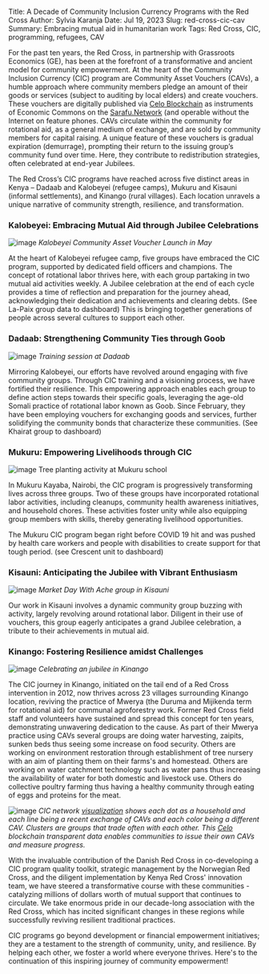 Title: A Decade of Community Inclusion Currency Programs with the Red Cross
Author: Sylvia Karanja
Date: Jul 19, 2023
Slug: red-cross-cic-cav
Summary: Embracing mutual aid in humanitarian work
Tags: Red Cross, CIC, programming, refugees, CAV

For the past ten years, the Red Cross, in partnership with Grassroots Economics (GE), has been at the forefront of a transformative and ancient model for community empowerment. At the heart of the Community Inclusion Currency (CIC) program are Community Asset Vouchers (CAVs), a humble approach where community members pledge an amount of their goods or services (subject to auditing by local elders) and create vouchers. These vouchers are digitally published via [Celo Blockchain](https://celo.org/) as instruments of Economic Commons on the [Sarafu.Network](https://sarafu.Network) (and operable without the Internet on feature phones. CAVs circulate within the community for rotational aid, as a general medium of exchange, and are sold by community members for capital raising. A unique feature of these vouchers is gradual expiration (demurrage), prompting their return to the issuing group’s community fund over time. Here, they contribute to redistribution strategies, often celebrated at end-year Jubilees.

The Red Cross’s CIC programs have reached across five distinct areas in Kenya – Dadaab and Kalobeyei (refugee camps), Mukuru and Kisauni (informal settlements), and Kinango (rural villages). Each location unravels a unique narrative of community strength, resilience, and transformation.

### Kalobeyei: Embracing Mutual Aid through Jubilee Celebrations

![image](images/blog/red-cross-cic-cav1.webp)
*Kalobeyei Community Asset Voucher Launch in May*

At the heart of Kalobeyei refugee camp, five groups have embraced the CIC program, supported by dedicated field officers and champions. The concept of rotational labor thrives here, with each group partaking in two mutual aid activities weekly. A Jubilee celebration at the end of each cycle provides a time of reflection and preparation for the journey ahead, acknowledging their dedication and achievements and clearing debts. (See La-Paix group data to dashboard)
This is bringing together generations of people across several cultures to support each other.

### Dadaab: Strengthening Community Ties through Goob

![image](images/blog/red-cross-cic-cav2.webp)
*Training session at Dadaab*

Mirroring Kalobeyei, our efforts have revolved around engaging with five community groups. Through CIC training and a visioning process, we have fortified their resilience. This empowering approach enables each group to define action steps towards their specific goals, leveraging the age-old Somali practice of rotational labor known as Goob. Since February, they have been employing vouchers for exchanging goods and services, further solidifying the community bonds that characterize these communities.
(See Khairat group to dashboard)

### Mukuru: Empowering Livelihoods through CIC

![image](images/blog/red-cross-cic-cav3.webp)
Tree planting activity at Mukuru school 

In Mukuru Kayaba, Nairobi, the CIC program is progressively transforming lives across three groups. Two of these groups have incorporated rotational labor activities, including cleanups, community health awareness initiatives, and household chores. These activities foster unity while also equipping group members with skills, thereby generating livelihood opportunities.


The Mukuru CIC program began right before COVID 19 hit and was pushed by health care workers and people with disabilities to create support for that tough period. (see Crescent unit to dashboard)

### Kisauni: Anticipating the Jubilee with Vibrant Enthusiasm

![image](images/blog/red-cross-cic-cav4.webp)
*Market Day With Ache group in Kisauni*

Our work in Kisauni involves a dynamic community group buzzing with activity, largely revolving around rotational labor. Diligent in their use of vouchers, this group eagerly anticipates a grand Jubilee celebration, a tribute to their achievements in mutual aid.

### Kinango: Fostering Resilience amidst Challenges

![image](images/blog/red-cross-cic-cav5.webp)
*Celebrating an jubilee in Kinango*

The CIC journey in Kinango, initiated on the tail end of a Red Cross intervention in 2012, now thrives across 23 villages surrounding Kinango location, reviving the practice of Mwerya (the Duruma and Mijikenda term for rotational aid) for communal agroforestry work. Former Red Cross field staff and volunteers have sustained and spread this concept for ten years, demonstrating unwavering dedication to the cause. As part of their Mwerya practice using CAVs several groups are doing water harvesting, zaipits, sunken beds thus seeing some increase on food security. Others are working on environment restoration through establishment of tree nursery with an aim of planting them on their farms's and homestead. Others are working on water catchment technology such as water pans thus increasing the availability of water for both domestic and livestock use. Others do collective poultry farming thus having a healthy community through eating of eggs and proteins for the meat.

![image](images/blog/red-cross-cic-cav6.webp)
*CIC network [visualization](https://viz.sarafu.network) shows each dot as a household and each line being a recent exchange of CAVs and each color being a different CAV. Clusters are groups that trade often with each other. This [Celo](https://celo.org/) blockchain transparent data enables communities to issue their own CAVs and measure progress.*

With the invaluable contribution of the Danish Red Cross in co-developing a CIC program quality toolkit, strategic management by the Norwegian Red Cross, and the diligent implementation by Kenya Red Cross' innovation team, we have steered a transformative course with these communities - catalyzing millions of dollars worth of mutual support that continues to circulate. We take enormous pride in our decade-long association with the Red Cross, which has incited significant changes in these regions while successfully reviving resilient traditional practices.

CIC programs go beyond development or financial empowerment initiatives; they are a testament to the strength of community, unity, and resilience. By helping each other, we foster a world where everyone thrives. Here's to the continuation of this inspiring journey of community empowerment!

